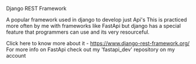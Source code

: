 Django REST Framework

A popular framework used in django to develop just Api's 
This is practiced more often by me with frameworks like FastApi but 
django has a special feature that programmers can use and its very resourceful. 

Click here to know more about it - https://www.django-rest-framework.org/
For more info on FastApi check out my 'fastapi_dev' repository on my account 
